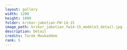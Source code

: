 ```yaml
---
layout: gallery
width: 1200
height: 1800
folder: krikor-jabotian-FW-14-15
image_path: krikor_jabotian_fw14-15_modele3_detail.jpg
description: Détail
credits: Tarek Moukaddem
rank: 5
---
```

